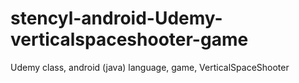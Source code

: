 # stencyl-android-Udemy-verticalspaceshooter-game
Udemy class, android (java) language, game, VerticalSpaceShooter
